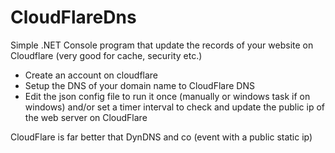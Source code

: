 # CloudFlareDns

Simple .NET Console program that update the records of your website on Cloudflare (very good for cache, security etc.)

- Create an account on cloudflare
- Setup the DNS of your domain name to CloudFlare DNS
- Edit the json config file to run it once (manually or windows task if on windows) and/or set a timer interval to check and update the public ip of the web server on CloudFlare



CloudFlare is far better that DynDNS and co (event with a public static ip)
